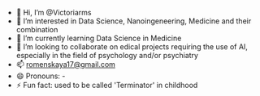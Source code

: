 - 👋 Hi, I’m @Victoriarms
- 👀 I’m interested in Data Science, Nanoingeneering, Medicine and their combination
- 🌱 I’m currently learning Data Science in Medicine
- 💞️ I’m looking to collaborate on edical projects requiring the use of AI, especially in the field of psychology and/or psychiatry
- 📫 romenskaya17@gmail.com
- 😄 Pronouns: -
- ⚡ Fun fact: used to be called 'Terminator' in childhood

<!---
Victoriarms/Victoriarms is a ✨ special ✨ repository because its `README.md` (this file) appears on your GitHub profile.
You can click the Preview link to take a look at your changes.
--->
